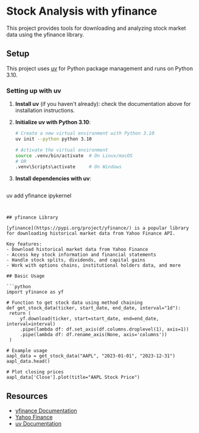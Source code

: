 # Stock Analysis with yfinance

This project provides tools for downloading and analyzing stock market data using the yfinance library.

## Setup

This project uses [uv](https://docs.astral.sh/uv/getting-started/installation/) for Python package management and runs on Python 3.10.

### Setting up with uv

1. **Install uv** (if you haven't already):
   check the documentation above for installation instructions.


2. **Initialize uv with Python 3.10**:
   ```bash
   # Create a new virtual environment with Python 3.10
   uv init --python python 3.10 
   
   # Activate the virtual environment
   source .venv/bin/activate  # On Linux/macOS
   # OR
   .venv\Scripts\activate     # On Windows
   ```

3. **Install dependencies with uv**:
   ```bash
  uv add yfinance ipykernel
   ```
   

## yfinance Library

[yfinance](https://pypi.org/project/yfinance/) is a popular library for downloading historical market data from Yahoo Finance API.

Key features:
- Download historical market data from Yahoo Finance
- Access key stock information and financial statements
- Handle stock splits, dividends, and capital gains
- Work with options chains, institutional holders data, and more

## Basic Usage

```python
import yfinance as yf

# Function to get stock data using method chaining
def get_stock_data(ticker, start_date, end_date, interval="1d"):
    return (
        yf.download(ticker, start=start_date, end=end_date, interval=interval)
        .pipe(lambda df: df.set_axis(df.columns.droplevel(1), axis=1))
        .pipe(lambda df: df.rename_axis(None, axis='columns'))
    )

# Example usage
aapl_data = get_stock_data("AAPL", "2023-01-01", "2023-12-31")
aapl_data.head()

# Plot closing prices
aapl_data['Close'].plot(title="AAPL Stock Price")
```

## Resources

- [yfinance Documentation](https://pypi.org/project/yfinance/)
- [Yahoo Finance](https://finance.yahoo.com/)
- [uv Documentation](https://docs.astral.sh/uv/)
